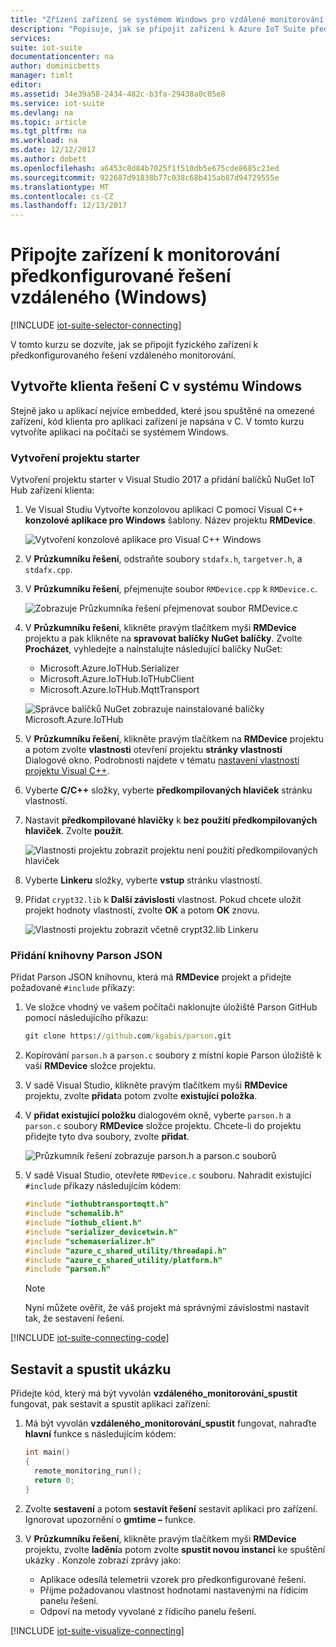 ```yaml
---
title: "Zřízení zařízení se systémem Windows pro vzdálené monitorování v jazyce C - Azure | Microsoft Docs"
description: "Popisuje, jak se připojit zařízení k Azure IoT Suite předkonfigurované řešení vzdáleného monitorování pomocí aplikace napsané v jazyce C v systému Windows."
services: 
suite: iot-suite
documentationcenter: na
author: dominicbetts
manager: timlt
editor: 
ms.assetid: 34e39a58-2434-482c-b3fa-29438a0c05e8
ms.service: iot-suite
ms.devlang: na
ms.topic: article
ms.tgt_pltfrm: na
ms.workload: na
ms.date: 12/12/2017
ms.author: dobett
ms.openlocfilehash: a6453c8d84b7025f1f510db5e675cde8685c23ed
ms.sourcegitcommit: 922687d91838b77c038c68b415ab87d94729555e
ms.translationtype: MT
ms.contentlocale: cs-CZ
ms.lasthandoff: 12/13/2017
---
```

# <a name="connect-your-device-to-the-remote-monitoring-preconfigured-solution-windows"></a>Připojte zařízení k monitorování předkonfigurované řešení vzdáleného (Windows)

[!INCLUDE [iot-suite-selector-connecting](../../includes/iot-suite-selector-connecting.md)]

V tomto kurzu se dozvíte, jak se připojit fyzického zařízení k předkonfigurovaného řešení vzdáleného monitorování.

## <a name="create-a-c-client-solution-on-windows"></a>Vytvořte klienta řešení C v systému Windows

Stejně jako u aplikací nejvíce embedded, které jsou spuštěné na omezené zařízení, kód klienta pro aplikaci zařízení je napsána v C. V tomto kurzu vytvoříte aplikaci na počítači se systémem Windows.

### <a name="create-the-starter-project"></a>Vytvoření projektu starter

Vytvoření projektu starter v Visual Studio 2017 a přidání balíčků NuGet IoT Hub zařízení klienta:

1. Ve Visual Studiu Vytvořte konzolovou aplikaci C pomocí Visual C++ **konzolové aplikace pro Windows** šablony. Název projektu **RMDevice**.

    ![Vytvoření konzolové aplikace pro Visual C++ Windows](media/iot-suite-connecting-devices/visualstudio01.png)

1. V **Průzkumníku řešení**, odstraňte soubory `stdafx.h`, `targetver.h`, a `stdafx.cpp`.

1. V **Průzkumníku řešení**, přejmenujte soubor `RMDevice.cpp` k `RMDevice.c`.

    ![Zobrazuje Průzkumníka řešení přejmenovat soubor RMDevice.c](media/iot-suite-connecting-devices/visualstudio02.png)

1. V **Průzkumníku řešení**, klikněte pravým tlačítkem myši **RMDevice** projektu a pak klikněte na **spravovat balíčky NuGet balíčky**. Zvolte **Procházet**, vyhledejte a nainstalujte následující balíčky NuGet:

    * Microsoft.Azure.IoTHub.Serializer
    * Microsoft.Azure.IoTHub.IoTHubClient
    * Microsoft.Azure.IoTHub.MqttTransport

    ![Správce balíčků NuGet zobrazuje nainstalované balíčky Microsoft.Azure.IoTHub](media/iot-suite-connecting-devices/visualstudio03.png)

1. V **Průzkumníku řešení**, klikněte pravým tlačítkem na **RMDevice** projektu a potom zvolte **vlastnosti** otevření projektu **stránky vlastností** Dialogové okno. Podrobnosti najdete v tématu [nastavení vlastností projektu Visual C++](https://docs.microsoft.com/cpp/ide/working-with-project-properties).

1. Vyberte **C/C++** složky, vyberte **předkompilovaných hlaviček** stránku vlastností.

1. Nastavit **předkompilované hlavičky** k **bez použití předkompilovaných hlaviček**. Zvolte **použít**.

    ![Vlastnosti projektu zobrazit projektu není použití předkompilovaných hlaviček](media/iot-suite-connecting-devices/visualstudio04.png)

1. Vyberte **Linkeru** složky, vyberte **vstup** stránku vlastností.

1. Přidat `crypt32.lib` k **Další závislosti** vlastnost. Pokud chcete uložit projekt hodnoty vlastností, zvolte **OK** a potom **OK** znovu.

    ![Vlastnosti projektu zobrazit včetně crypt32.lib Linkeru](media/iot-suite-connecting-devices/visualstudio05.png)

### <a name="add-the-parson-json-library"></a>Přidání knihovny Parson JSON

Přidat Parson JSON knihovnu, která má **RMDevice** projekt a přidejte požadované `#include` příkazy:

1. Ve složce vhodný ve vašem počítači naklonujte úložiště Parson GitHub pomocí následujícího příkazu:

    ```cmd
    git clone https://github.com/kgabis/parson.git
    ```

1. Kopírování `parson.h` a `parson.c` soubory z místní kopie Parson úložiště k vaší **RMDevice** složce projektu.

1. V sadě Visual Studio, klikněte pravým tlačítkem myši **RMDevice** projektu, zvolte **přidat**a potom zvolte **existující položka**.

1. V **přidat existující položku** dialogovém okně, vyberte `parson.h` a `parson.c` soubory **RMDevice** složce projektu. Chcete-li do projektu přidejte tyto dva soubory, zvolte **přidat**.

    ![Průzkumník řešení zobrazuje parson.h a parson.c souborů](media/iot-suite-connecting-devices/visualstudio06.png)

1. V sadě Visual Studio, otevřete `RMDevice.c` souboru. Nahradit existující `#include` příkazy následujícím kódem:

    ```c
    #include "iothubtransportmqtt.h"
    #include "schemalib.h"
    #include "iothub_client.h"
    #include "serializer_devicetwin.h"
    #include "schemaserializer.h"
    #include "azure_c_shared_utility/threadapi.h"
    #include "azure_c_shared_utility/platform.h"
    #include "parson.h"
    ```

    > [!NOTE]
    > Nyní můžete ověřit, že váš projekt má správnými závislostmi nastavit tak, že sestavení řešení.

[!INCLUDE [iot-suite-connecting-code](../../includes/iot-suite-connecting-code.md)]

## <a name="build-and-run-the-sample"></a>Sestavit a spustit ukázku

Přidejte kód, který má být vyvolán **vzdáleného\_monitorování\_spustit** fungovat, pak sestavit a spustit aplikaci zařízení:

1. Má být vyvolán **vzdáleného\_monitorování\_spustit** fungovat, nahraďte **hlavní** funkce s následujícím kódem:

    ```c
    int main()
    {
      remote_monitoring_run();
      return 0;
    }
    ```

1. Zvolte **sestavení** a potom **sestavit řešení** sestavit aplikaci pro zařízení. Ignorovat upozornění o **gmtime –** funkce.

1. V **Průzkumníku řešení**, klikněte pravým tlačítkem myši **RMDevice** projektu, zvolte **ladění**a potom zvolte **spustit novou instanci** ke spuštění ukázky . Konzole zobrazí zprávy jako:

    * Aplikace odesílá telemetrii vzorek pro předkonfigurované řešení.
    * Přijme požadovanou vlastnost hodnotami nastavenými na řídicím panelu řešení.
    * Odpoví na metody vyvolané z řídicího panelu řešení.

[!INCLUDE [iot-suite-visualize-connecting](../../includes/iot-suite-visualize-connecting.md)]
